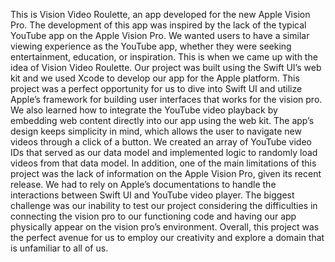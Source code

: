 This is Vision Video Roulette, 
an app developed for the new Apple Vision Pro. 
The development of this app was inspired by the lack of the typical YouTube app on the Apple Vision Pro. 
We wanted users to have a similar viewing experience as the YouTube app, whether they were seeking entertainment, education, or inspiration. 
This is when we came up with the idea of Vision Video Roulette. Our project was built using the Swift UI’s web kit and we used Xcode to develop our app for the Apple platform. 
This project was a perfect opportunity for us to dive into Swift UI and utilize Apple’s framework for building user interfaces that works for the vision pro. We also learned how to integrate the YouTube video playback by embedding web content directly into our app using the web kit. 
The app’s design keeps simplicity in mind, which allows the user to navigate new videos through a click of a button. We created an array of YouTube video IDs that served as our data model and implemented logic to randomly load videos from that data model. 
In addition, one of the main limitations of this project was the lack of information on the Apple Vision Pro, given its recent release. We had to rely on Apple’s documentations to handle the interactions between Swift UI and YouTube video player.
The biggest challenge was our inability to test our project considering the difficulties in connecting the vision pro to our functioning code and having our app physically appear on the vision pro’s environment. 
Overall, this project was the perfect avenue for us to employ our creativity and explore a domain that is unfamiliar to all of us. 
